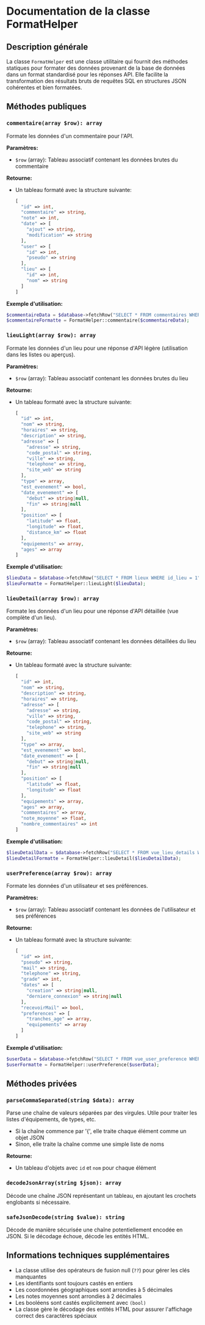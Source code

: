 # Documentation de la classe FormatHelper

## Description générale

La classe `FormatHelper` est une classe utilitaire qui fournit des méthodes statiques pour formater des données provenant de la base de données dans un format standardisé pour les réponses API. Elle facilite la transformation des résultats bruts de requêtes SQL en structures JSON cohérentes et bien formatées.

## Méthodes publiques

### `commentaire(array $row): array`

Formate les données d'un commentaire pour l'API.

**Paramètres:**
- `$row` (array): Tableau associatif contenant les données brutes du commentaire

**Retourne:**
- Un tableau formaté avec la structure suivante:
  ```php
  [
    "id" => int,
    "commentaire" => string,
    "note" => int,
    "date" => [
      "ajout" => string,
      "modification" => string
    ],
    "user" => [
      "id" => int,
      "pseudo" => string
    ],
    "lieu" => [
      "id" => int,
      "nom" => string
    ]
  ]
  ```

**Exemple d'utilisation:**
```php
$commentaireData = $database->fetchRow("SELECT * FROM commentaires WHERE id_commentaire = 1");
$commentaireFormatte = FormatHelper::commentaire($commentaireData);
```

### `lieuLight(array $row): array`

Formate les données d'un lieu pour une réponse d'API légère (utilisation dans les listes ou aperçus).

**Paramètres:**
- `$row` (array): Tableau associatif contenant les données brutes du lieu

**Retourne:**
- Un tableau formaté avec la structure suivante:
  ```php
  [
    "id" => int,
    "nom" => string,
    "horaires" => string,
    "description" => string,
    "adresse" => [
      "adresse" => string,
      "code_postal" => string,
      "ville" => string,
      "telephone" => string,
      "site_web" => string
    ],
    "type" => array,
    "est_evenement" => bool,
    "date_evenement" => [
      "debut" => string|null,
      "fin" => string|null
    ],
    "position" => [
      "latitude" => float,
      "longitude" => float,
      "distance_km" => float
    ],
    "equipements" => array,
    "ages" => array
  ]
  ```

**Exemple d'utilisation:**
```php
$lieuData = $database->fetchRow("SELECT * FROM lieux WHERE id_lieu = 1");
$lieuFormatte = FormatHelper::lieuLight($lieuData);
```

### `lieuDetail(array $row): array`

Formate les données d'un lieu pour une réponse d'API détaillée (vue complète d'un lieu).

**Paramètres:**
- `$row` (array): Tableau associatif contenant les données détaillées du lieu

**Retourne:**
- Un tableau formaté avec la structure suivante:
  ```php
  [
    "id" => int,
    "nom" => string,
    "description" => string,
    "horaires" => string,
    "adresse" => [
      "adresse" => string,
      "ville" => string,
      "code_postal" => string,
      "telephone" => string,
      "site_web" => string
    ],
    "type" => array,
    "est_evenement" => bool,
    "date_evenement" => [
      "debut" => string|null,
      "fin" => string|null
    ],
    "position" => [
      "latitude" => float,
      "longitude" => float
    ],
    "equipements" => array,
    "ages" => array,
    "commentaires" => array,
    "note_moyenne" => float,
    "nombre_commentaires" => int
  ]
  ```

**Exemple d'utilisation:**
```php
$lieuDetailData = $database->fetchRow("SELECT * FROM vue_lieu_details WHERE id_lieu = 1");
$lieuDetailFormatte = FormatHelper::lieuDetail($lieuDetailData);
```

### `userPreference(array $row): array`

Formate les données d'un utilisateur et ses préférences.

**Paramètres:**
- `$row` (array): Tableau associatif contenant les données de l'utilisateur et ses préférences

**Retourne:**
- Un tableau formaté avec la structure suivante:
  ```php
  [
    "id" => int,
    "pseudo" => string,
    "mail" => string,
    "telephone" => string,
    "grade" => int,
    "dates" => [
      "creation" => string|null,
      "derniere_connexion" => string|null
    ],
    "recevoirMail" => bool,
    "preferences" => [
      "tranches_age" => array,
      "equipements" => array
    ]
  ]
  ```

**Exemple d'utilisation:**
```php
$userData = $database->fetchRow("SELECT * FROM vue_user_preference WHERE id_user = 1");
$userFormatte = FormatHelper::userPreference($userData);
```

## Méthodes privées

### `parseCommaSeparated(string $data): array`

Parse une chaîne de valeurs séparées par des virgules. Utile pour traiter les listes d'équipements, de types, etc.

- Si la chaîne commence par '{', elle traite chaque élément comme un objet JSON
- Sinon, elle traite la chaîne comme une simple liste de noms

**Retourne:**
- Un tableau d'objets avec `id` et `nom` pour chaque élément

### `decodeJsonArray(string $json): array`

Décode une chaîne JSON représentant un tableau, en ajoutant les crochets englobants si nécessaire.

### `safeJsonDecode(string $value): string`

Décode de manière sécurisée une chaîne potentiellement encodée en JSON. Si le décodage échoue, décode les entités HTML.

## Informations techniques supplémentaires

- La classe utilise des opérateurs de fusion null (`??`) pour gérer les clés manquantes
- Les identifiants sont toujours castés en entiers
- Les coordonnées géographiques sont arrondies à 5 décimales
- Les notes moyennes sont arrondies à 2 décimales
- Les booléens sont castés explicitement avec `(bool)`
- La classe gère le décodage des entités HTML pour assurer l'affichage correct des caractères spéciaux
